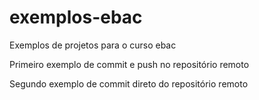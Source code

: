 # exemplos-ebac
Exemplos de projetos para o curso ebac

Primeiro exemplo de commit e push no repositório remoto

Segundo exemplo de commit direto do repositório remoto
